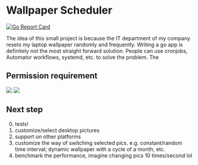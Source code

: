 # Wallpaper Scheduler


[![Go Report Card](https://goreportcard.com/badge/github.com/Hapovanille/wallpaper-scheduler)](https://goreportcard.com/report/github.com/Hapovanille/wallpaper-scheduler)

The idea of this small project is because the IT department of my company resets my laptop wallpaper randomly and frequently. Writing a go app is definitely not the most straight forward solution. People can use cronjobs, Automator workflows, systemd, etc. to solve the problem. The   

## Permission requirement

![](https://github.com/Hapovanille/wallpaper-scheduler/blob/master/resources/access-required-storage.jpg)
![](https://github.com/Hapovanille/wallpaper-scheduler/blob/master/resources/access-required-event.jpg)


## Next step
0. tests!
1. customize/select desktop pictures
2. support on other platforms
3. customize the way of switching selected pics. e.g. constant/random time interval; dynamic wallpaper with a cycle of a month, etc. 
4. benchmark the performance, imagine changing pics 10 times/second lol

